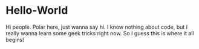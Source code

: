 # Hello-World

Hi people. Polar here, just wanna say hi. 
I know nothing about code, but I really wanna learn some geek tricks right now. So I guess this is where it all begins!
